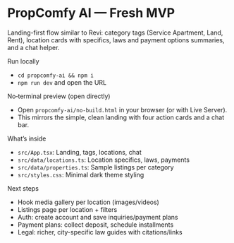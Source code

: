 # PropComfy AI — Fresh MVP

Landing-first flow similar to Revi: category tags (Service Apartment, Land, Rent), location cards with specifics, laws and payment options summaries, and a chat helper.

Run locally
- `cd propcomfy-ai && npm i`
- `npm run dev` and open the URL

No‑terminal preview (open directly)
- Open `propcomfy-ai/no-build.html` in your browser (or with Live Server).
- This mirrors the simple, clean landing with four action cards and a chat bar.

What’s inside
- `src/App.tsx`: Landing, tags, locations, chat
- `src/data/locations.ts`: Location specifics, laws, payments
- `src/data/properties.ts`: Sample listings per category
- `src/styles.css`: Minimal dark theme styling

Next steps
- Hook media gallery per location (images/videos)
- Listings page per location + filters
- Auth: create account and save inquiries/payment plans
- Payment plans: collect deposit, schedule installments
- Legal: richer, city-specific law guides with citations/links
